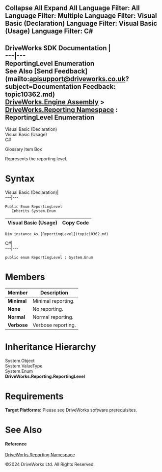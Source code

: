        

 Collapse All Expand All  Language Filter: All  Language Filter: Multiple  Language Filter: Visual Basic (Declaration) Language Filter: Visual Basic (Usage) Language Filter: C#  
---  
DriveWorks SDK Documentation  |   
---|---  
ReportingLevel Enumeration   
See Also [Send Feedback](mailto:apisupport@driveworks.co.uk?subject=Documentation Feedback: topic10362.md)  
[DriveWorks.Engine Assembly](topic2156.md) > [DriveWorks.Reporting Namespace](topic10334.md) : ReportingLevel Enumeration  
---  
  
Visual Basic (Declaration)    
Visual Basic (Usage)    
C# 

Glossary Item Box

Represents the reporting level. 

# Syntax

Visual Basic (Declaration)|   
---|---  
      
    
    Public Enum ReportingLevel 
       Inherits System.Enum  
  
Visual Basic (Usage)| Copy Code  
---|---  
      
    
    Dim instance As [ReportingLevel](topic10362.md)  
  
C#|   
---|---  
      
    
    public enum ReportingLevel : System.Enum   
  
# Members

Member| Description  
---|---  
**Minimal**|  Minimal reporting.  
**None**|  No reporting.  
**Normal**|  Normal reporting.  
**Verbose**|  Verbose reporting.  
  
# Inheritance Hierarchy

System.Object  
System.ValueType  
System.Enum  
**DriveWorks.Reporting.ReportingLevel**  


# Requirements

**Target Platforms:** Please see DriveWorks software prerequisites.

# See Also

#### Reference

[DriveWorks.Reporting Namespace](topic10334.md)

©2024 DriveWorks Ltd. All Rights Reserved.
